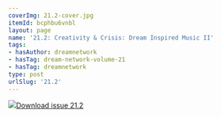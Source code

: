 ```yaml
---
coverImg: 21.2-cover.jpg
itemId: bcphbu6vnbl
layout: page
name: '21.2: Creativity & Crisis: Dream Inspired Music II'
tags:
- hasAuthor: dreamnetwork
- hasTag: dream-network-volume-21
- hasTag: dreamnetwork
type: post
urlSlug: '21.2'
---
```

<img class="card-journal-img" src="../images/21.2-rect.jpg"/><a href="../files/pdfs/Volume_21/21.2_crisis_II.pdf" download="">Download issue 21.2</a>
